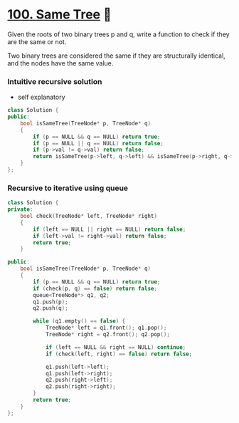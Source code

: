 # [100. Same Tree](https://leetcode.com/problems/same-tree/) 🌟

Given the roots of two binary trees p and q, write a function to check if they are the same or not.

Two binary trees are considered the same if they are structurally identical, and the nodes have the same value.

### Intuitive recursive solution

-   self explanatory

```cpp
class Solution {
public:
    bool isSameTree(TreeNode* p, TreeNode* q)
    {
        if (p == NULL && q == NULL) return true;
        if (p == NULL || q == NULL) return false;
        if (p->val != q->val) return false;
        return isSameTree(p->left, q->left) && isSameTree(p->right, q->right);
    }
};
```

### Recursive to iterative using queue

```cpp
class Solution {
private:
    bool check(TreeNode* left, TreeNode* right)
    {
        if (left == NULL || right == NULL) return false;
        if (left->val != right->val) return false;
        return true;
    }

public:
    bool isSameTree(TreeNode* p, TreeNode* q)
    {
        if (p == NULL && q == NULL) return true;
        if (check(p, q) == false) return false;
        queue<TreeNode*> q1, q2;
        q1.push(p);
        q2.push(q);

        while (q1.empty() == false) {
            TreeNode* left = q1.front(); q1.pop();
            TreeNode* right = q2.front(); q2.pop();

            if (left == NULL && right == NULL) continue;
            if (check(left, right) == false) return false;

            q1.push(left->left);
            q1.push(left->right);
            q2.push(right->left);
            q2.push(right->right);
        }
        return true;
    }
};
```

